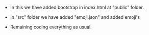 - In this we have added bootstrap in index.html at "public" folder.

- In "src" folder we have added "emoji.json" and added emoji's

- Remaining coding everything as usual.
